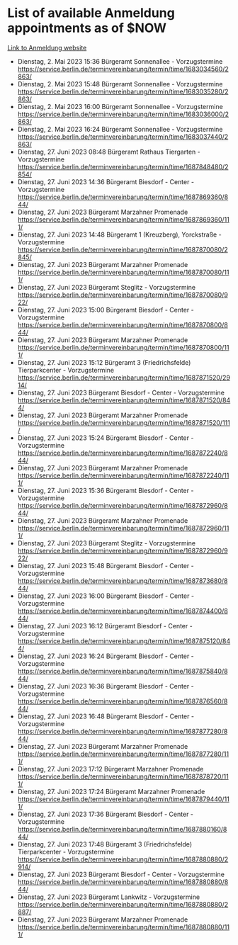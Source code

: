 # List of available Anmeldung appointments as of $NOW
[Link to Anmeldung website](https://service.berlin.de/terminvereinbarung/termin/tag.php?termin=1&anliegen[]=120686&dienstleisterlist=122210,122217,327316,122219,327312,122227,327314,122231,327346,122243,327348,122254,122252,329742,122260,329745,122262,329748,122271,327278,122273,327274,122277,327276,330436,122280,327294,122282,327290,122284,327292,122291,327270,122285,327266,122286,327264,122296,327268,150230,329760,122297,327286,122294,327284,122312,329763,122314,329775,122304,327330,122311,327334,122309,327332,317869,122281,327352,122279,329772,122283,122276,327324,122274,327326,122267,329766,122246,327318,122251,327320,122257,327322,122208,327298,122226,327300&herkunft=http%3A%2F%2Fservice.berlin.de%2Fdienstleistung%2F120686%2F)
- Dienstag, 2. Mai 2023 15:36 Bürgeramt Sonnenallee - Vorzugstermine https://service.berlin.de/terminvereinbarung/termin/time/1683034560/2863/
- Dienstag, 2. Mai 2023 15:48 Bürgeramt Sonnenallee - Vorzugstermine https://service.berlin.de/terminvereinbarung/termin/time/1683035280/2863/
- Dienstag, 2. Mai 2023 16:00 Bürgeramt Sonnenallee - Vorzugstermine https://service.berlin.de/terminvereinbarung/termin/time/1683036000/2863/
- Dienstag, 2. Mai 2023 16:24 Bürgeramt Sonnenallee - Vorzugstermine https://service.berlin.de/terminvereinbarung/termin/time/1683037440/2863/
- Dienstag, 27. Juni 2023 08:48 Bürgeramt Rathaus Tiergarten - Vorzugstermine https://service.berlin.de/terminvereinbarung/termin/time/1687848480/2854/
- Dienstag, 27. Juni 2023 14:36 Bürgeramt Biesdorf - Center - Vorzugstermine https://service.berlin.de/terminvereinbarung/termin/time/1687869360/844/
- Dienstag, 27. Juni 2023  Bürgeramt Marzahner Promenade https://service.berlin.de/terminvereinbarung/termin/time/1687869360/111/
- Dienstag, 27. Juni 2023 14:48 Bürgeramt 1 (Kreuzberg), Yorckstraße - Vorzugstermine https://service.berlin.de/terminvereinbarung/termin/time/1687870080/2845/
- Dienstag, 27. Juni 2023  Bürgeramt Marzahner Promenade https://service.berlin.de/terminvereinbarung/termin/time/1687870080/111/
- Dienstag, 27. Juni 2023  Bürgeramt Steglitz - Vorzugstermine https://service.berlin.de/terminvereinbarung/termin/time/1687870080/922/
- Dienstag, 27. Juni 2023 15:00 Bürgeramt Biesdorf - Center - Vorzugstermine https://service.berlin.de/terminvereinbarung/termin/time/1687870800/844/
- Dienstag, 27. Juni 2023  Bürgeramt Marzahner Promenade https://service.berlin.de/terminvereinbarung/termin/time/1687870800/111/
- Dienstag, 27. Juni 2023 15:12 Bürgeramt 3 (Friedrichsfelde) Tierparkcenter - Vorzugstermine https://service.berlin.de/terminvereinbarung/termin/time/1687871520/2914/
- Dienstag, 27. Juni 2023  Bürgeramt Biesdorf - Center - Vorzugstermine https://service.berlin.de/terminvereinbarung/termin/time/1687871520/844/
- Dienstag, 27. Juni 2023  Bürgeramt Marzahner Promenade https://service.berlin.de/terminvereinbarung/termin/time/1687871520/111/
- Dienstag, 27. Juni 2023 15:24 Bürgeramt Biesdorf - Center - Vorzugstermine https://service.berlin.de/terminvereinbarung/termin/time/1687872240/844/
- Dienstag, 27. Juni 2023  Bürgeramt Marzahner Promenade https://service.berlin.de/terminvereinbarung/termin/time/1687872240/111/
- Dienstag, 27. Juni 2023 15:36 Bürgeramt Biesdorf - Center - Vorzugstermine https://service.berlin.de/terminvereinbarung/termin/time/1687872960/844/
- Dienstag, 27. Juni 2023  Bürgeramt Marzahner Promenade https://service.berlin.de/terminvereinbarung/termin/time/1687872960/111/
- Dienstag, 27. Juni 2023  Bürgeramt Steglitz - Vorzugstermine https://service.berlin.de/terminvereinbarung/termin/time/1687872960/922/
- Dienstag, 27. Juni 2023 15:48 Bürgeramt Biesdorf - Center - Vorzugstermine https://service.berlin.de/terminvereinbarung/termin/time/1687873680/844/
- Dienstag, 27. Juni 2023 16:00 Bürgeramt Biesdorf - Center - Vorzugstermine https://service.berlin.de/terminvereinbarung/termin/time/1687874400/844/
- Dienstag, 27. Juni 2023 16:12 Bürgeramt Biesdorf - Center - Vorzugstermine https://service.berlin.de/terminvereinbarung/termin/time/1687875120/844/
- Dienstag, 27. Juni 2023 16:24 Bürgeramt Biesdorf - Center - Vorzugstermine https://service.berlin.de/terminvereinbarung/termin/time/1687875840/844/
- Dienstag, 27. Juni 2023 16:36 Bürgeramt Biesdorf - Center - Vorzugstermine https://service.berlin.de/terminvereinbarung/termin/time/1687876560/844/
- Dienstag, 27. Juni 2023 16:48 Bürgeramt Biesdorf - Center - Vorzugstermine https://service.berlin.de/terminvereinbarung/termin/time/1687877280/844/
- Dienstag, 27. Juni 2023  Bürgeramt Marzahner Promenade https://service.berlin.de/terminvereinbarung/termin/time/1687877280/111/
- Dienstag, 27. Juni 2023 17:12 Bürgeramt Marzahner Promenade https://service.berlin.de/terminvereinbarung/termin/time/1687878720/111/
- Dienstag, 27. Juni 2023 17:24 Bürgeramt Marzahner Promenade https://service.berlin.de/terminvereinbarung/termin/time/1687879440/111/
- Dienstag, 27. Juni 2023 17:36 Bürgeramt Biesdorf - Center - Vorzugstermine https://service.berlin.de/terminvereinbarung/termin/time/1687880160/844/
- Dienstag, 27. Juni 2023 17:48 Bürgeramt 3 (Friedrichsfelde) Tierparkcenter - Vorzugstermine https://service.berlin.de/terminvereinbarung/termin/time/1687880880/2914/
- Dienstag, 27. Juni 2023  Bürgeramt Biesdorf - Center - Vorzugstermine https://service.berlin.de/terminvereinbarung/termin/time/1687880880/844/
- Dienstag, 27. Juni 2023  Bürgeramt Lankwitz - Vorzugstermine https://service.berlin.de/terminvereinbarung/termin/time/1687880880/2887/
- Dienstag, 27. Juni 2023  Bürgeramt Marzahner Promenade https://service.berlin.de/terminvereinbarung/termin/time/1687880880/111/
